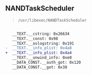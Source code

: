 ## NANDTaskScheduler

> `/usr/libexec/NANDTaskScheduler`

```diff

   __TEXT.__cstring: 0x26634
   __TEXT.__const: 0x98
   __TEXT.__oslogstring: 0x191
-  __TEXT.__info_plist: 0x4a8
+  __TEXT.__info_plist: 0x4a4
   __TEXT.__unwind_info: 0xe0
   __DATA_CONST.__auth_got: 0x120
   __DATA_CONST.__got: 0x38

```
